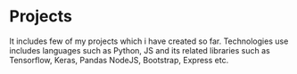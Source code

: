 # Projects
It includes few of my projects which i have created so far. Technologies use includes languages such as Python, JS and its related libraries such as Tensorflow, Keras, Pandas NodeJS, Bootstrap, Express etc.
